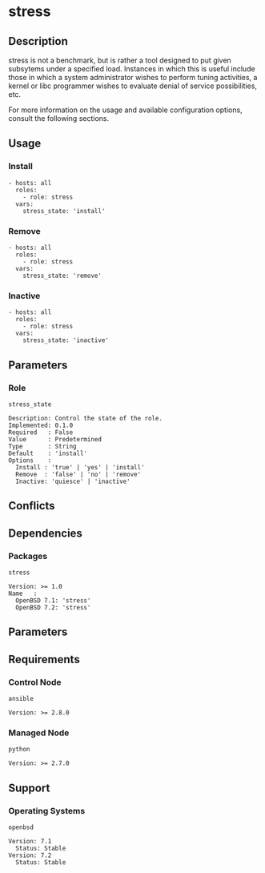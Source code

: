 # stress

## Description

stress is not a benchmark, but is rather a tool designed to put given subsytems
under a specified load. Instances in which this is useful include those in which
a system administrator wishes to perform tuning activities, a kernel or libc
programmer wishes to evaluate denial of service possibilities, etc.

For more information on the usage and available configuration options,
consult the following sections.

## Usage

### Install

```
- hosts: all
  roles:
    - role: stress
  vars:
    stress_state: 'install'
```

### Remove

```
- hosts: all
  roles:
    - role: stress
  vars:
    stress_state: 'remove'
```

### Inactive

```
- hosts: all
  roles:
    - role: stress
  vars:
    stress_state: 'inactive'
```

## Parameters

### Role

`stress_state`

    Description: Control the state of the role.
    Implemented: 0.1.0
    Required   : False
    Value      : Predetermined
    Type       : String
    Default    : 'install'
    Options    :
      Install : 'true' | 'yes' | 'install'
      Remove  : 'false' | 'no' | 'remove'
      Inactive: 'quiesce' | 'inactive'

## Conflicts

## Dependencies

### Packages

`stress`

    Version: >= 1.0
    Name   :
      OpenBSD 7.1: 'stress'
      OpenBSD 7.2: 'stress'

## Parameters

## Requirements

### Control Node

`ansible`

    Version: >= 2.8.0

### Managed Node

`python`

    Version: >= 2.7.0

## Support

### Operating Systems

`openbsd`

    Version: 7.1
      Status: Stable
    Version: 7.2
      Status: Stable
